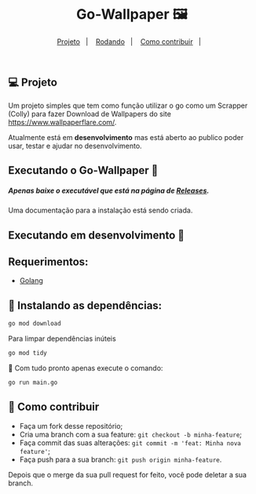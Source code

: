 <h1 align="center">
    Go-Wallpaper 🖼️
</h1>

<p align="center">
  <a href="#-projeto">Projeto</a>&nbsp;&nbsp;&nbsp;|&nbsp;&nbsp;&nbsp;
  <a href="#-rodando">Rodando</a>&nbsp;&nbsp;&nbsp;|&nbsp;&nbsp;&nbsp;
  <a href="#-como-contribuir">Como contribuir</a>&nbsp;&nbsp;&nbsp;|&nbsp;&nbsp;&nbsp;
</p>

<br>

<a id="-projeto"></a>

## 💻 Projeto

Um projeto simples que tem como função utilizar o go como um Scrapper (Colly) para fazer Download de Wallpapers do site https://www.wallpaperflare.com/.

Atualmente está em **desenvolvimento** mas está aberto ao publico poder usar, testar e ajudar no desenvolvimento.

<a id="-layout"></a>

<a id="-rodando"></a>

## Executando o Go-Wallpaper 🌇

##### Apenas baixe o executável que está na página de [Releases](https://github.com/Drack112/Go-Wallpaper/releases).

Uma documentação para a instalação está sendo criada.

## Executando em desenvolvimento 🌆

## Requerimentos:

- [Golang](https://go.dev/)

## 📂 Instalando as dependências:

```bash
go mod download
```

Para limpar dependências inúteis

```bash
go mod tidy
```

🚀 Com tudo pronto apenas execute o comando:

```bash
go run main.go
```

<a id="-como-contribuir"></a>

## 🤔 Como contribuir

- Faça um fork desse repositório;
- Cria uma branch com a sua feature: `git checkout -b minha-feature`;
- Faça commit das suas alterações: `git commit -m 'feat: Minha nova feature'`;
- Faça push para a sua branch: `git push origin minha-feature`.

Depois que o merge da sua pull request for feito, você pode deletar a sua branch.
